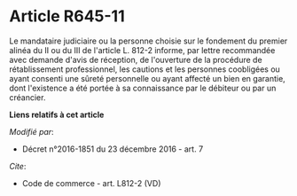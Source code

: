 # Article R645-11

Le mandataire judiciaire ou la personne choisie sur le fondement du premier alinéa du II ou du III de l'article L. 812-2
informe, par lettre recommandée avec demande d'avis de réception, de l'ouverture de la procédure de rétablissement
professionnel, les cautions et les personnes coobligées ou ayant consenti une sûreté personnelle ou ayant affecté un bien en
garantie, dont l'existence a été portée à sa connaissance par le débiteur ou par un créancier.

**Liens relatifs à cet article**

_Modifié par_:

  - Décret n°2016-1851 du 23 décembre 2016 - art. 7

_Cite_:

  - Code de commerce - art. L812-2 (VD)
